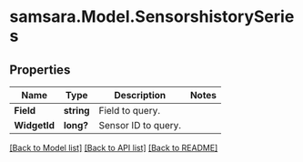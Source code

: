 # samsara.Model.SensorshistorySeries
## Properties

Name | Type | Description | Notes
------------ | ------------- | ------------- | -------------
**Field** | **string** | Field to query. | 
**WidgetId** | **long?** | Sensor ID to query. | 

[[Back to Model list]](../README.md#documentation-for-models) [[Back to API list]](../README.md#documentation-for-api-endpoints) [[Back to README]](../README.md)

